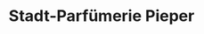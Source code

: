 ---
title: "Stadt-Parfümerie Pieper"
url: /osnabrueck/stadt-parfuemerie-pieper/
shop: Parfümerie
---